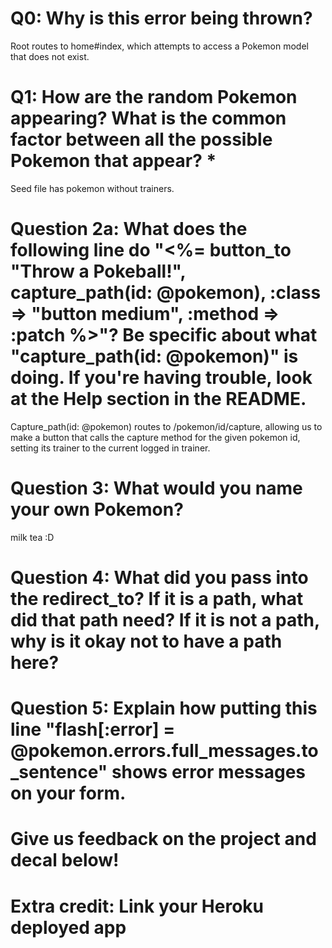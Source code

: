 # Q0: Why is this error being thrown?

Root routes to home#index, which attempts to access a Pokemon model that does not exist.

# Q1: How are the random Pokemon appearing? What is the common factor between all the possible Pokemon that appear? *

Seed file has pokemon without trainers.

# Question 2a: What does the following line do "<%= button_to "Throw a Pokeball!", capture_path(id: @pokemon), :class => "button medium", :method => :patch %>"? Be specific about what "capture_path(id: @pokemon)" is doing. If you're having trouble, look at the Help section in the README.


Capture_path(id: @pokemon) routes to /pokemon/id/capture, allowing us to make a button that calls the capture method for the given pokemon id, setting its trainer to the current logged in trainer.

# Question 3: What would you name your own Pokemon?

milk tea :D

# Question 4: What did you pass into the redirect_to? If it is a path, what did that path need? If it is not a path, why is it okay not to have a path here?

# Question 5: Explain how putting this line "flash[:error] = @pokemon.errors.full_messages.to_sentence" shows error messages on your form.

# Give us feedback on the project and decal below!

# Extra credit: Link your Heroku deployed app
